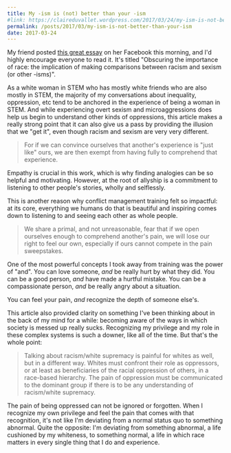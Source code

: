 ```yaml
---
title: My -ism is (not) better than your -ism
#link: https://claireduvallet.wordpress.com/2017/03/24/my-ism-is-not-better-than-your-ism/
permalink: /posts/2017/03/my-ism-is-not-better-than-your-ism
date: 2017-03-24
---
```



My friend posted [this great essay](http://scholarship.law.duke.edu/cgi/viewcontent.cgi?article=3148&context=dlj) on her Facebook this morning, and I'd highly encourage everyone to read it. It's titled "Obscuring the importance of race: the implication of making comparisons between racism and sexism (or other -isms)".

As a white woman in STEM who has mostly white friends who are also mostly in STEM, the majority of my conversations about inequality, oppression, etc tend to be anchored in the experience of being a woman in STEM. And while experiencing overt sexism and microaggressions does help us begin to understand other kinds of oppressions, this article makes a really strong point that it can also give us a pass by providing the illusion that we "get it", even though racism and sexism are very very different.

> For if we can convince ourselves that another's experience is "just like" ours, we are then exempt from having fully to comprehend that experience.

Empathy is crucial in this work, which is why finding analogies can be so helpful and motivating. However, at the root of allyship is a commitment to listening to other people's stories, wholly and selflessly.

This is another reason why conflict management training felt so impactful: at its core, everything we humans do that is beautiful and inspiring comes down to listening to and seeing each other as whole people.

> We share a primal, and not unreasonable, fear that if we open ourselves enough to comprehend another's pain, we will lose our right to feel our own, especially if ours cannot compete in the pain sweepstakes.

One of the most powerful concepts I took away from training was the power of "and". You can love someone, _and_ be really hurt by what they did. You can be a good person, _and_ have made a hurtful mistake. You can be a compassionate person, _and_ be really angry about a situation.

You can feel your pain, _and_ recognize the depth of someone else's.

This article also provided clarity on something I've been thinking about in the back of my mind for a while: becoming aware of the ways in which society is messed up really sucks. Recognizing my privilege and my role in these complex systems is such a downer, like all of the time. But that's the whole point: 

> Talking about racism/white supremacy is painful for whites as well, but in a different way. Whites must confront their role as oppressors, or at least as beneficiaries of the racial oppression of others, in a race-based hierarchy. The pain of oppression must be communicated to the dominant group if there is to be any understanding of racism/white supremacy.

The pain of being oppressed can not be ignored or forgotten. When I recognize my own privilege and feel the pain that comes with that recognition, it's not like I'm deviating from a normal status quo to something abnormal. Quite the opposite: I'm deviating from something abnormal, a life cushioned by my whiteness, to something normal, a life in which race matters in every single thing that I do and experience.
